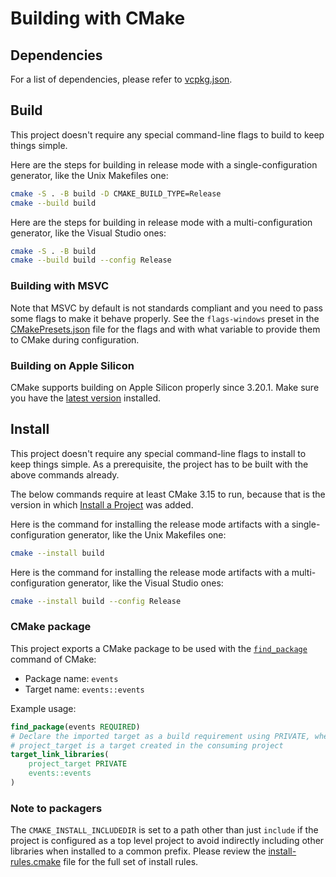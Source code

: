 # Building with CMake

## Dependencies

For a list of dependencies, please refer to [vcpkg.json](vcpkg.json).

## Build

This project doesn't require any special command-line flags to build to keep things simple.

Here are the steps for building in release mode with a single-configuration generator, like the Unix Makefiles one:

```sh
cmake -S . -B build -D CMAKE_BUILD_TYPE=Release
cmake --build build
```

Here are the steps for building in release mode with a multi-configuration generator, like the Visual Studio ones:

```sh
cmake -S . -B build
cmake --build build --config Release
```

### Building with MSVC

Note that MSVC by default is not standards compliant and you need to pass some flags to make it behave properly. See
the `flags-windows` preset in the [CMakePresets.json](CMakePresets.json) file for the flags and with what variable to
provide them to CMake during configuration.

### Building on Apple Silicon

CMake supports building on Apple Silicon properly since 3.20.1. Make sure you have the [latest version][1] installed.

## Install

This project doesn't require any special command-line flags to install to keep things simple. As a prerequisite, the
project has to be built with the above commands already.

The below commands require at least CMake 3.15 to run, because that is the version in which [Install a Project][2] was
added.

Here is the command for installing the release mode artifacts with a single-configuration generator, like the Unix
Makefiles one:

```sh
cmake --install build
```

Here is the command for installing the release mode artifacts with a multi-configuration generator, like the Visual
Studio ones:

```sh
cmake --install build --config Release
```

### CMake package

This project exports a CMake package to be used with the [`find_package`][3] command of CMake:

* Package name: `events`
* Target name: `events::events`

Example usage:

```cmake
find_package(events REQUIRED)
# Declare the imported target as a build requirement using PRIVATE, where
# project_target is a target created in the consuming project
target_link_libraries(
    project_target PRIVATE
    events::events
)
```

### Note to packagers

The `CMAKE_INSTALL_INCLUDEDIR` is set to a path other than just `include` if the project is configured as a top level
project to avoid indirectly including other libraries when installed to a common prefix. Please review the
[install-rules.cmake](cmake/install-rules.cmake) file for the full set of install rules.

[1]: https://cmake.org/download/
[2]: https://cmake.org/cmake/help/latest/manual/cmake.1.html#install-a-project
[3]: https://cmake.org/cmake/help/latest/command/find_package.html
